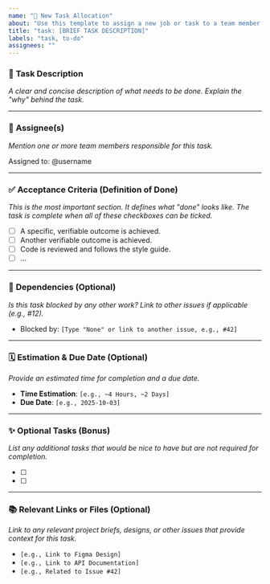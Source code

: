 ```yaml
---
name: "📝 New Task Allocation"
about: "Use this template to assign a new job or task to a team member."
title: "task: [BRIEF TASK DESCRIPTION]"
labels: "task, to-do"
assignees: ""
---
```


### 📝 **Task Description**

_A clear and concise description of what needs to be done. Explain the "why" behind the task._

---

### 👤 **Assignee(s)**

_Mention one or more team members responsible for this task._

Assigned to: @username

---

### ✅ **Acceptance Criteria (Definition of Done)**

_This is the most important section. It defines what "done" looks like. The task is complete when all of these checkboxes can be ticked._

-   [ ] A specific, verifiable outcome is achieved.
-   [ ] Another verifiable outcome is achieved.
-   [ ] Code is reviewed and follows the style guide.
-   [ ] ...

---

### 🔗 **Dependencies (Optional)**

_Is this task blocked by any other work? Link to other issues if applicable (e.g., #12)._

-   Blocked by: `[Type "None" or link to another issue, e.g., #42]`

---

### 🗓️ **Estimation & Due Date (Optional)**

_Provide an estimated time for completion and a due date._

-   **Time Estimation**: `[e.g., ~4 Hours, ~2 Days]`
-   **Due Date**: `[e.g., 2025-10-03]`

---

### ✨ **Optional Tasks (Bonus)**

_List any additional tasks that would be nice to have but are not required for completion._

-   [ ]
-   [ ]

---

### 📚 **Relevant Links or Files (Optional)**

_Link to any relevant project briefs, designs, or other issues that provide context for this task._

-   `[e.g., Link to Figma Design]`
-   `[e.g., Link to API Documentation]`
-   `[e.g., Related to Issue #42]`
